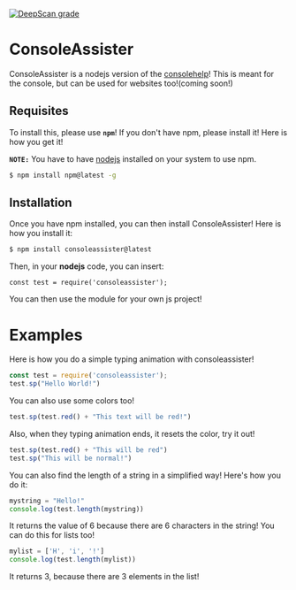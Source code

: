[![DeepScan grade](https://deepscan.io/api/teams/13676/projects/16680/branches/362732/badge/grade.svg)](https://deepscan.io/dashboard#view=project&tid=13676&pid=16680&bid=362732)

# ConsoleAssister

ConsoleAssister is a nodejs version of the [consolehelp](https://github.com/darkdarcool/consolehelp)! This is meant for the console, but can be used for websites too!(coming soon!)

## Requisites

To install this, please use **`npm`**! If you don't have npm, please install it! Here is how you get it!

**`NOTE:`** You have to have [nodejs](https://nodejs.org) installed on your system to use npm.
``` bash
$ npm install npm@latest -g
```
## Installation 
Once you have npm installed, you can then install ConsoleAssister! Here is how you install it:

``` bash
$ npm install consoleassister@latest
```

Then, in your **nodejs** code, you can insert:

``` nodejs
const test = require('consoleassister');
```

You can then use the module for your own js project!

# Examples

Here is how you do a simple typing animation with consoleassister!

``` js
const test = require('consoleassister');
test.sp("Hello World!")
```

You can also use some colors too!
``` js
test.sp(test.red() + "This text will be red!")
```

Also, when they typing animation ends, it resets the color, try it out!

``` js
test.sp(test.red() + "This will be red")
test.sp("This will be normal!")
```

You can also find the length of a string in a simplified way! Here's how you do it:

``` js
mystring = "Hello!"
console.log(test.length(mystring))
```

It returns the value of 6 because there are 6 characters in the string! You can do this for lists too!

``` js
mylist = ['H', 'i', '!']
console.log(test.length(mylist))
```

It returns 3, because there are 3 elements in the list!

